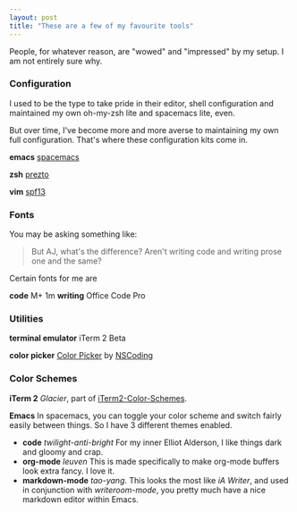 ```yaml
---
layout: post
title: "These are a few of my favourite tools"
---
```


People, for whatever reason, are "wowed" and "impressed" by my setup. I am not entirely sure why. 

### Configuration 

I used to be the type to take pride in their editor, shell configuration and maintained my own oh-my-zsh lite and spacemacs lite, even. 

But over time, I've become more and more averse to maintaining my own full configuration. That's where these configuration kits come in.

**emacs** [spacemacs](http://spacemacs.org)

**zsh** [prezto](https://github.com/sorin-ionescu/prezto)

**vim** [spf13](http://vim.spf13.com/)

### Fonts

You may be asking something like:

> But AJ, what's the difference? Aren't writing code and writing prose one and the same?

Certain fonts for me are 

**code** M+ 1m
**writing** Office Code Pro 

### Utilities 

**terminal emulator** iTerm 2 Beta

**color picker** [Color Picker](https://itunes.apple.com/us/app/color-picker/id641027709?l=en&mt=12) by [NSCoding](http://nscoding.co.uk/)

### Color Schemes

**iTerm 2** *Glacier*, part of [iTerm2-Color-Schemes](https://github.com/mbadolato/iTerm2-Color-Schemes).

**Emacs** In spacemacs, you can toggle your color scheme and switch fairly easily between things. So I have 3 different themes enabled.

 - **code** *twilight-anti-bright* For my inner Elliot Alderson, I like things dark and gloomy and crap.
 - **org-mode** *leuven* This is made specifically to make org-mode buffers look extra fancy. I love it.
 - **markdown-mode** *tao-yang*. This looks the most like *iA Writer*, and used in conjunction with *writeroom-mode*, you pretty much have a nice markdown editor within Emacs.








